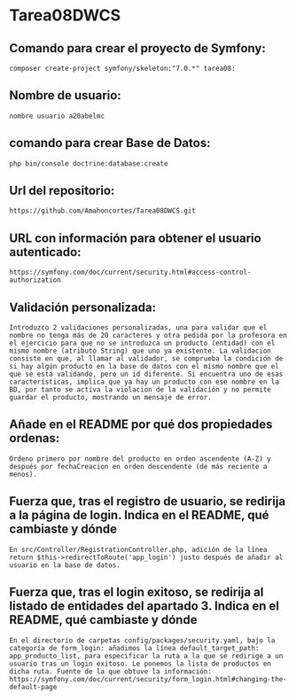 # Tarea08DWCS

## Comando para crear el proyecto de Symfony:
`composer create-project symfony/skeleton:"7.0.*" tarea08:`

## Nombre de usuario:
`nombre usuario a20abelmc`

## comando para crear Base de Datos:
`php bin/console doctrine:database:create`

## Url del repositorio:
`https://github.com/Amahoncortes/Tarea08DWCS.git`

## URL con información  para obtener el usuario autenticado:
`https://symfony.com/doc/current/security.html#access-control-authorization`

## Validación personalizada:
`Introduzco 2 validaciones personalizadas, una para validar que el nombre no tenga más de 20 caracteres
y otra pedida por la profesora en el ejercicio para que no se introduzca un producto (entidad) con el mismo nombre
(atributo String) que uno ya existente.
La validacion consiste en que, al llamar al validador, se comprueba la condición de si hay algún producto
en la base de datos con el mismo nombre que el que se está validando, pero un id diferente.
Si encuentra uno de esas características, implica que ya hay un producto con ese nombre en la BD, por tanto se activa la violacion de la validación
y no permite guardar el producto, mostrando un mensaje de error.`


## Añade en el README por qué dos propiedades ordenas:
`Ordeno primero por nombre del producto en orden ascendente (A-Z) y después por fechaCreacion en orden
descendente (de más reciente a menos).`


## Fuerza que, tras el registro de usuario, se redirija a la página de login. Indica en el README, qué cambiaste y dónde
`En src/Controller/RegistrationController.php, adición de la línea return $this->redirectToRoute('app_login')
justo después de añadir al usuario en la base de datos.`

## Fuerza que, tras el login exitoso, se redirija al listado de entidades del apartado 3. Indica en el README, qué cambiaste y dónde
`En el directorio de carpetas config/packages/security.yaml, bajo la categoría de form_login: añadimos
la línea default_target_path: app_producto_list, para especificar la ruta
a la que se redirige a un usuario tras un login exitoso. Le ponemos la lista de productos en dicha ruta.
Fuente de la que obtuve la información: https://symfony.com/doc/current/security/form_login.html#changing-the-default-page`
